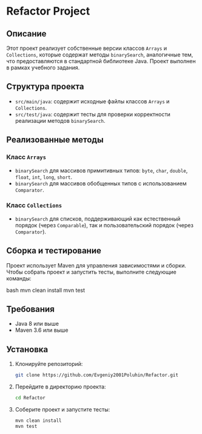 # Refactor Project

## Описание

Этот проект реализует собственные версии классов `Arrays` и `Collections`, которые содержат методы `binarySearch`, аналогичные тем, что предоставляются в стандартной библиотеке Java. Проект выполнен в рамках учебного задания.

## Структура проекта

- `src/main/java`: содержит исходные файлы классов `Arrays` и `Collections`.
- `src/test/java`: содержит тесты для проверки корректности реализации методов `binarySearch`.

## Реализованные методы

### Класс `Arrays`

- `binarySearch` для массивов примитивных типов: `byte`, `char`, `double`, `float`, `int`, `long`, `short`.
- `binarySearch` для массивов обобщенных типов с использованием `Comparator`.

### Класс `Collections`

- `binarySearch` для списков, поддерживающий как естественный порядок (через `Comparable`), так и пользовательский порядок (через `Comparator`).

## Сборка и тестирование

Проект использует Maven для управления зависимостями и сборки. Чтобы собрать проект и запустить тесты, выполните следующие команды:


bash
mvn clean install
mvn test



## Требования

- Java 8 или выше
- Maven 3.6 или выше

## Установка

1. Клонируйте репозиторий:

   ```bash
   git clone https://github.com/Evgeniy2001Poluhin/Refactor.git
   ```

2. Перейдите в директорию проекта:

   ```bash
   cd Refactor
   ```

3. Соберите проект и запустите тесты:

   ```bash
   mvn clean install
   mvn test
   ```
